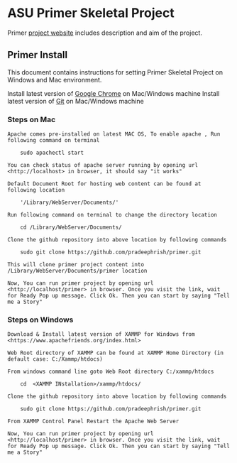 ASU Primer Skeletal Project
======

Primer [project website](http://www.public.asu.edu/~kvanlehn/primer) includes description and aim of the project.

## Primer Install ##

This document contains instructions for setting Primer Skeletal Project on Windows and Mac environment.

Install latest version of [Google Chrome](http://www.google.com/chrome) on Mac/Windows machine
Install latest version of [Git](http://git-scm.com/downloads) on Mac/Windows machine

### Steps on Mac ###
	
	Apache comes pre-installed on latest MAC OS, To enable apache , Run following command on terminal

		sudo apachectl start

	You can check status of apache server running by opening url <http://localhost> in browser, it should say "it works" 

	Default Document Root for hosting web content can be found at following location 

		'/Library/WebServer/Documents/'

	Run following command on terminal to change the directory location

		cd /Library/WebServer/Documents/ 

	Clone the github repository into above location by following commands

		sudo git clone https://github.com/pradeephrish/primer.git

	This will clone primer project content into /Library/WebServer/Documents/primer location

	Now, You can run primer project by opening url <http://localhost/primer> in browser. Once you visit the link, wait for Ready Pop up message. Click Ok. Then you can start by saying "Tell me a Story"

### Steps on Windows ###
	
	Download & Install latest version of XAMMP for Windows from <https://www.apachefriends.org/index.html>

	Web Root directory of XAMMP can be found at XAMMP Home Directory (in default case: C:/Xammp/htdocs)

	From windows command line goto Web Root directory C:/xammp/htdocs

		cd  <XAMMP INstallation>/xammp/htdocs/

	Clone the github repository into above location by following commands

		sudo git clone https://github.com/pradeephrish/primer.git

	From XAMMP Control Panel Restart the Apache Web Server

	Now, You can run primer project by opening url <http://localhost/primer> in browser. Once you visit the link, wait for Ready Pop up message. Click Ok. Then you can start by saying "Tell me a Story"



	 